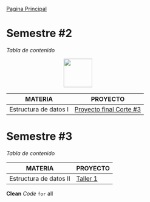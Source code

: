 [Pagina Principal](https://cristianmarint.github.io/Proyectos-Personales)
# Semestre #2

_Tabla de contenido_

<img style="margin-left: 30%;" src="https://avatars1.githubusercontent.com/u/31068007?s=400&u=9756efad59b4faf5ff84451ff703e2cd3e193d6e&v=4" width="75" height="75" margin-left="30%">

MATERIA | PROYECTO
------------ | -------------
Estructura de datos I | [Proyecto final Corte #3](https://github.com/cristianmarint/Proyectos-Personales/blob/master/Universidad/semestre%20II/Estructura%20de%20Datos%20I/proyecto.c) 




# Semestre #3

_Tabla de contenido_


MATERIA | PROYECTO
------------ | -------------
Estructura de datos II | [Taller 1](https://github.com/cristianmarint/Proyectos-Personales/blob/master/Universidad/Semestre%20III/Estructuras%20de%20Datos%20II/taller%201/main.c) 

**Clean**  _Code_  `for` all
